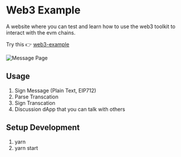 # Web3 Example

A website where you can test and learn how to use the web3 toolkit to interact with the evm chains.

Try this 👉 [web3-example](https://web3-example-hz.vercel.app)

![Message Page](https://user-images.githubusercontent.com/9532423/134517243-88553e6d-092b-4237-aa9b-2966ea4407cb.png)

## Usage

1. Sign Message (Plain Text, EIP712)
2. Parse Transcation
3. Sign Transcation
4. Discussion dApp that you can talk with others

## Setup Development

1. yarn
2. yarn start
